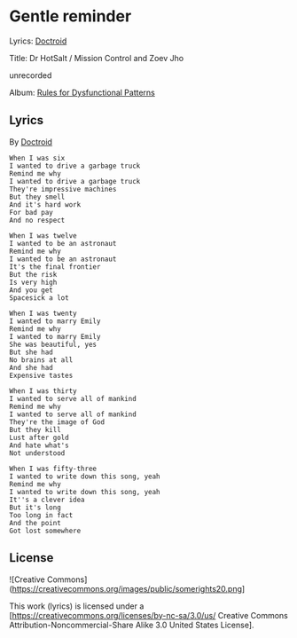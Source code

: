 # Gentle reminder


Lyrics: [Doctroid](/doctroid)

Title: Dr HotSalt / Mission Control and Zoev Jho

unrecorded

Album: [Rules for Dysfunctional Patterns](/rules-for-dysfunctional-patterns)

## Lyrics

By [Doctroid](/doctroid)

    When I was six
    I wanted to drive a garbage truck
    Remind me why
    I wanted to drive a garbage truck
    They're impressive machines
    But they smell
    And it's hard work
    For bad pay
    And no respect

    When I was twelve
    I wanted to be an astronaut
    Remind me why
    I wanted to be an astronaut
    It's the final frontier
    But the risk
    Is very high
    And you get
    Spacesick a lot

    When I was twenty
    I wanted to marry Emily
    Remind me why
    I wanted to marry Emily
    She was beautiful, yes
    But she had
    No brains at all
    And she had
    Expensive tastes

    When I was thirty
    I wanted to serve all of mankind
    Remind me why
    I wanted to serve all of mankind
    They're the image of God
    But they kill
    Lust after gold
    And hate what's
    Not understood

    When I was fifty-three
    I wanted to write down this song, yeah
    Remind me why
    I wanted to write down this song, yeah
    It''s a clever idea
    But it's long
    Too long in fact
    And the point
    Got lost somewhere
## License

![Creative Commons](https://creativecommons.org/images/public/somerights20.png]

This work (lyrics) is licensed under a [https://creativecommons.org/licenses/by-nc-sa/3.0/us/ Creative Commons Attribution-Noncommercial-Share Alike 3.0 United States License].
